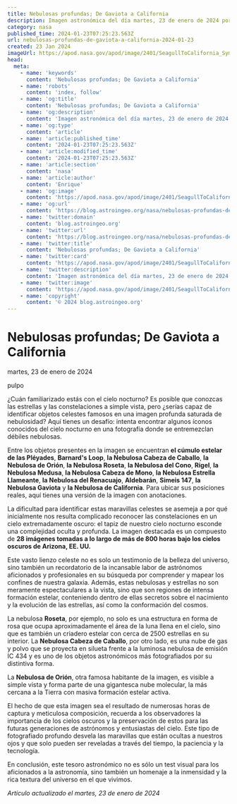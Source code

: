 ```yaml
---
title: Nebulosas profundas; De Gaviota a California
description: Imagen astronómica del día martes, 23 de enero de 2024 por la NASA; Nebulosas profundas; De Gaviota a California
category: nasa
published_time: 2024-01-23T07:25:23.563Z
url: nebulosas-profundas-de-gaviota-a-california-2024-01-23
created: 23 Jan 2024
imageUrl: https://apod.nasa.gov/apod/image/2401/SeagullToCalifornia_Symon_2000.jpg
head:
  meta:
    - name: 'keywords'
      content: 'Nebulosas profundas; De Gaviota a California'
    - name: 'robots'
      content: 'index, follow'
    - name: 'og:title'
      content: 'Nebulosas profundas; De Gaviota a California'
    - name: 'og:description'
      content: 'Imagen astronómica del día martes, 23 de enero de 2024 por la NASA; Nebulosas profundas; De Gaviota a California'
    - name: 'og:type'
      content: 'article'
    - name: 'article:published_time'
      content: '2024-01-23T07:25:23.563Z'
    - name: 'article:modified_time'
      content: '2024-01-23T07:25:23.563Z'
    - name: 'article:section'
      content: 'nasa'
    - name: 'article:author'
      content: 'Enrique'
    - name: 'og:image'
      content: 'https://apod.nasa.gov/apod/image/2401/SeagullToCalifornia_Symon_2000.jpg'
    - name: 'og:url'
      content: 'https://blog.astroingeo.org/nasa/nebulosas-profundas-de-gaviota-a-california-2024-01-23'
    - name: 'twitter:domain'
      content: 'blog.astroingeo.org'
    - name: 'twitter:url'
      content: 'https://blog.astroingeo.org/nasa/nebulosas-profundas-de-gaviota-a-california-2024-01-23'
    - name: 'twitter:title'
      content: 'Nebulosas profundas; De Gaviota a California'
    - name: 'twitter:card'
      content: 'https://apod.nasa.gov/apod/image/2401/SeagullToCalifornia_Symon_2000.jpg'
    - name: 'twitter:description'
      content: 'Imagen astronómica del día martes, 23 de enero de 2024 por la NASA; Nebulosas profundas; De Gaviota a California'
    - name: 'twitter:image'
      content: 'https://apod.nasa.gov/apod/image/2401/SeagullToCalifornia_Symon_2000.jpg'
    - name: 'copyright'
      content: '© 2024 blog.astroingeo.org'
---
```

# Nebulosas profundas; De Gaviota a California
martes, 23 de enero de 2024

pulpo

¿Cuán familiarizado estás con el cielo nocturno? Es posible que conozcas las estrellas y las constelaciones a simple vista, pero ¿serías capaz de identificar objetos celestes famosos en una imagen profunda saturada de nebulosidad? Aquí tienes un desafío: intenta encontrar algunos íconos conocidos del cielo nocturno en una fotografía donde se entremezclan débiles nebulosas.

Entre los objetos presentes en la imagen se encuentran **el cúmulo estelar de las Pléyades**, **Barnard's Loop**, **la Nebulosa Cabeza de Caballo**, **la Nebulosa de Orión**, **la Nebulosa Roseta**, **la Nebulosa del Cono**, **Rigel**, **la Nebulosa Medusa**, **la Nebulosa Cabeza de Mono**, **la Nebulosa Estrella Llameante**, **la Nebulosa del Renacuajo**, **Aldebarán**, **Simeis 147**, **la Nebulosa Gaviota** y **la Nebulosa de California**. Para ubicar sus posiciones reales, aquí tienes una versión de la imagen con anotaciones.

La dificultad para identificar estas maravillas celestes se asemeja a por qué inicialmente nos resulta complicado reconocer las constelaciones en un cielo extremadamente oscuro: el tapiz de nuestro cielo nocturno esconde una complejidad oculta y profunda. La imagen destacada es un compuesto de **28 imágenes tomadas a lo largo de más de 800 horas bajo los cielos oscuros de Arizona, EE. UU.**

Este vasto lienzo celeste no es solo un testimonio de la belleza del universo, sino también un recordatorio de la incansable labor de astrónomos aficionados y profesionales en su búsqueda por comprender y mapear los confines de nuestra galaxia. Además, estas nebulosas y estrellas no son meramente espectaculares a la vista, sino que son regiones de intensa formación estelar, conteniendo dentro de ellas secretos sobre el nacimiento y la evolución de las estrellas, así como la conformación del cosmos.

La nebulosa **Roseta**, por ejemplo, no solo es una estructura en forma de rosa que ocupa aproximadamente el área de la luna llena en el cielo, sino que es también un criadero estelar con cerca de 2500 estrellas en su interior. La **Nebulosa Cabeza de Caballo**, por otro lado, es una nube de gas y polvo que se proyecta en silueta frente a la luminosa nebulosa de emisión IC 434 y es uno de los objetos astronómicos más fotografiados por su distintiva forma.

La **Nebulosa de Orión**, otra famosa habitante de la imagen, es visible a simple vista y forma parte de una gigantesca nube molecular, la más cercana a la Tierra con masiva formación estelar activa.

El hecho de que esta imagen sea el resultado de numerosas horas de captura y meticulosa composición, recuerda a los observadores la importancia de los cielos oscuros y la preservación de estos para las futuras generaciones de astrónomos y entusiastas del cielo. Este tipo de fotografiado profundo desvela las maravillas que están ocultas a nuestros ojos y que solo pueden ser reveladas a través del tiempo, la paciencia y la tecnología.

En conclusión, este tesoro astronómico no es sólo un test visual para los aficionados a la astronomía, sino también un homenaje a la inmensidad y la rica textura del universo en el que vivimos.

_Artículo actualizado el martes, 23 de enero de 2024_